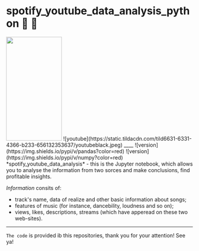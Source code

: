 # spotify_youtube_data_analysis_python :microphone: :musical_keyboard:
<img src="https://fastpng.com/images/file/spotify-logo-dw7m8iuoy0jbk8a0.png" width="150" height="280">
![youtube](https://static.tildacdn.com/tild6631-6331-4366-b233-656132353637/youtubeblack.jpeg)
____
![version](https://img.shields.io/pypi/v/pandas?color=red)
![version](https://img.shields.io/pypi/v/numpy?color=red)
*spotify_youtube_data_analysis* - this is the Jupyter notebook, which allows you to analyse the information from two sorces and make conclusions, find profitable insights.

*Information* consits of:
- track's name, data of realize and other basic information about songs; 
- features of music (for instance, dancebility, loudness and so on);
- views, likes, descriptions, streams (which have apperead on these two web-sites).
____
`The code` is provided ib this repositories, thank you for your attention!
See ya!
